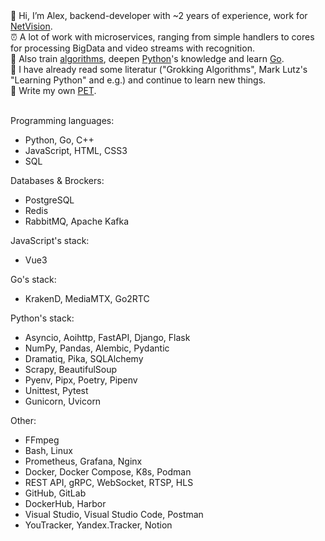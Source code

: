 <div>👋 Hi, I’m Alex, backend-developer with ~2 years of experience, work for <a href="https://net-vision.pro/">NetVision</a>.</div>
<div>⏰ A lot of work with microservices, ranging from simple handlers to cores for processing BigData and video streams with recognition.</div>
<div>🧠 Also train <a href="https://leetcode.com/">algorithms</a>, deepen <a href="https://www.python.org/">Python</a>'s knowledge and learn <a href="https://go.dev/">Go</a>.</div>
<div>📓 I have already read some literatur ("Grokking Algorithms", Mark Lutz's "Learning Python" and e.g.) and continue to learn new things.</div>
<div>📝 Write my own <a href="https://github.com/AlexeyPlz/PET">PET</a>.</div>
<br>

Programming languages:
- Python, Go, C++
- JavaScript, HTML, CSS3
- SQL

Databases & Brockers:
- PostgreSQL
- Redis
- RabbitMQ, Apache Kafka

JavaScript's stack:
- Vue3

Go's stack:
- KrakenD, MediaMTX, Go2RTC

Python's stack:
- Asyncio, Aoihttp, FastAPI, Django, Flask
- NumPy, Pandas, Alembic, Pydantic
- Dramatiq, Pika, SQLAlchemy
- Scrapy, BeautifulSoup
- Pyenv, Pipx, Poetry, Pipenv
- Unittest, Pytest
- Gunicorn, Uvicorn

Other:
- FFmpeg
- Bash, Linux
- Prometheus, Grafana, Nginx
- Docker, Docker Compose, K8s, Podman
- REST API, gRPC, WebSocket, RTSP, HLS
- GitHub, GitLab
- DockerHub, Harbor
- Visual Studio, Visual Studio Code, Postman
- YouTracker, Yandex.Tracker, Notion
<!---
AlexeyPlz/AlexeyPlz is a ✨ special ✨ repository because its `README.md` (this file) appears on your GitHub profile.
You can click the Preview link to take a look at your changes.
--->
